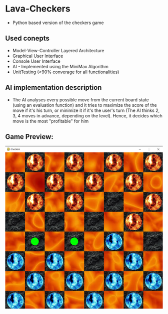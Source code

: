 # Lava-Checkers
 
 - Python based version of the checkers game

## Used conepts
- Model-View-Controller Layered Architecture
- Graphical User Interface
- Console User Interface
- AI - Implemented using the MiniMax Algorithm
- UnitTesting (>90% converage for all functionalities)

## AI implementation description
- The AI analyses every possible move from the current
board state (using an evaluation function) and it tries to maximize
  the score of the move if it's his turn, or minimize it if it's the user's turn (The AI thinks 2, 3, 4 moves in advance, depending on the level).
  Hence, it decides which move is the most "profitable" for him
## Game Preview: 

![Game Table](https://github.com/teomdn01/Lava-Checkers/blob/main/readme%20images/table.png)